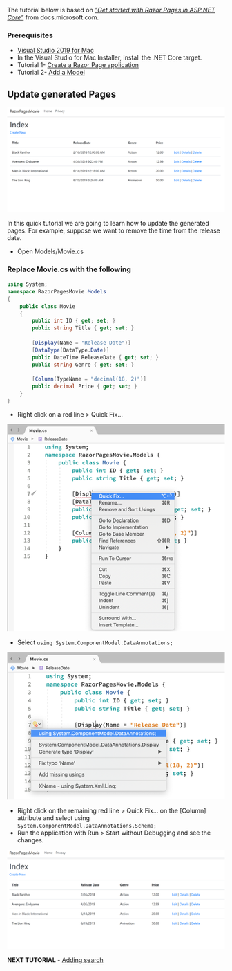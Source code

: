 The tutorial below is based on [*"Get started with Razor Pages in ASP.NET Core"*](https://docs.microsoft.com/en-us/aspnet/core/tutorials/razor-pages/razor-pages-start) from docs.microsoft.com.

### Prerequisites
* [Visual Studio 2019 for Mac](https://visualstudio.microsoft.com/downloads/?wt.mc_id=adw-brand&gclid=Cj0KCQjwqYfWBRDPARIsABjQRYwLe3b9dJMixA98s8nS8QfuNBKGsiRVRXzB93fe4E27LGK5KLrGcnYaAgdREALw_wcB)
* In the Visual Studio for Mac Installer, install the .NET Core target.
* Tutorial 1- [Create a Razor Page application](../1-Create%20a%20Razor%20Page/Create-a-Razorpage-VSMac.md)
* Tutorial 2- [Add a Model](../2-Add%20a%20model/Addamodel-VSMac.md)

## Update generated Pages

![](images/CurrentPage.PNG)

In this quick tutorial we are going to learn how to update the generated pages. For example, suppose we want to remove the time from the release date.

* Open Models/Movie.cs

### Replace Movie.cs with the following

```csharp
using System;
namespace RazorPagesMovie.Models
{
    public class Movie
    {
        public int ID { get; set; }
        public string Title { get; set; }

        [Display(Name = "Release Date")]
        [DataType(DataType.Date)]
        public DateTime ReleaseDate { get; set; }
        public string Genre { get; set; }

        [Column(TypeName = "decimal(18, 2)")]
        public decimal Price { get; set; }
    }
}
```

* Right click on a red line > Quick Fix...

![](images/refactor_VSMac.png)

* Select `using System.ComponentModel.DataAnnotations;`

![](images/using_annotations_VSMac.png)

* Right click on the remaining red line > Quick Fix... on the [Column] attribute and select using `System.ComponentModel.DataAnnotations.Schema;`
* Run the application with Run > Start without Debugging and see the changes.

![](images/NewPage.PNG)

**NEXT TUTORIAL** - [Adding search](../4-Add%20Search/SearchPage-VSMac.md)
